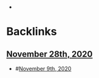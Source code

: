 - 

# Backlinks
## [November 28th, 2020](<November 28th, 2020.md>)
- #[November 9th, 2020](<November 9th, 2020.md>)

